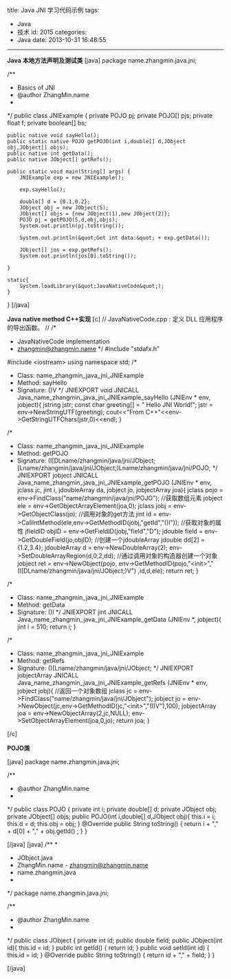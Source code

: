 title: Java JNI 学习代码示例
tags:
  - Java
  - 技术
id: 2015
categories:
  - Java
date: 2013-10-31 16:48:55
---

**Java 本地方法声明及测试类**
[java]
package name.zhangmin.java.jni;

/**
 * Basics of JNI
 * @author ZhangMin.name
 *
 */
public class JNIExample {
	private POJO pj;
	private POJO[] pjs;
	private float f;
	private boolean[] bs;

	public native void sayHello();
	public static native POJO getPOJO(int i,double[] d,JObject obj,JObject[] objs);
	public native int getData();
	public native JObject[] getRefs();

	public static void main(String[] args) {
		JNIExample exp = new JNIExample();

		exp.sayHello();

		double[] d = {0.1,0.2};
		JObject obj = new JObject(5);
		JObject[] objs = {new JObject(1),new JObject(2)};
		POJO pj = getPOJO(5,d,obj,objs);
		System.out.println(pj.toString());

		System.out.println(&quot;Get int data:&quot; + exp.getData());

		JObject[] jos = exp.getRefs();
		System.out.println(jos[0].toString());

	}

	static{
		System.loadLibrary(&quot;JavaNativeCode&quot;);
	}

}
[/java]

**Java native method C++实现**
[c]
// JavaNativeCode.cpp : 定义 DLL 应用程序的导出函数。
//
/*
 * JavaNativeCode implementation
 * zhangmin@zhangmin.name
 */
#include &quot;stdafx.h&quot;

#include &lt;iostream&gt;
using namespace std;
/*
 * Class:     name_zhangmin_java_jni_JNIExample
 * Method:    sayHello
 * Signature: ()V
 */
JNIEXPORT void JNICALL Java_name_zhangmin_java_jni_JNIExample_sayHello
  (JNIEnv * env, jobject){
	  jstring jstr;
	  const char greeting[] = &quot; Hello JNI World!&quot;;
	  jstr = env-&gt;NewStringUTF(greeting);
	  cout&lt;&lt;&quot;From C++&quot;&lt;&lt;env-&gt;GetStringUTFChars(jstr,0)&lt;&lt;endl;
}

/*
 * Class:     name_zhangmin_java_jni_JNIExample
 * Method:    getPOJO
 * Signature: (I[DLname/zhangmin/java/jni/JObject;[Lname/zhangmin/java/jni/JObject;)Lname/zhangmin/java/jni/POJO;
 */
JNIEXPORT jobject JNICALL Java_name_zhangmin_java_jni_JNIExample_getPOJO
  (JNIEnv * env, jclass jc, jint i, jdoubleArray da, jobject jo, jobjectArray joa){
	  jclass pojo = env-&gt;FindClass(&quot;name/zhangmin/java/jni/POJO&quot;);
	  //获取数组元素
	  jobject ele = env-&gt;GetObjectArrayElement(joa,0);
	  jclass jobj = env-&gt;GetObjectClass(jo);
	  //调用对象的get方法
	  jint id = env-&gt;CallIntMethod(ele,env-&gt;GetMethodID(jobj,&quot;getId&quot;,&quot;()I&quot;));
	  //获取对象的属性
	  jfieldID objID = env-&gt;GetFieldID(jobj,&quot;field&quot;,&quot;D&quot;);
	  jdouble field = env-&gt;GetDoubleField(jo,objID);
	  //创建一个jdoubleArray
	  jdouble dd[2] = {1.2,3.4};
	  jdoubleArray d = env-&gt;NewDoubleArray(2);
	  env-&gt;SetDoubleArrayRegion(d,0,2,dd);
	  //通过调用对象的构造器创建一个对象
	  jobject ret = env-&gt;NewObject(pojo,
		  env-&gt;GetMethodID(pojo,&quot;&lt;init&gt;&quot;,&quot;(I[DLname/zhangmin/java/jni/JObject;)V&quot;)
		  ,id,d,ele);
	  return ret;
}

/*
 * Class:     name_zhangmin_java_jni_JNIExample
 * Method:    getData
 * Signature: ()I
 */
JNIEXPORT jint JNICALL Java_name_zhangmin_java_jni_JNIExample_getData
  (JNIEnv *, jobject){
	  jint i = 510;
	  return i;
}

/*
 * Class:     name_zhangmin_java_jni_JNIExample
 * Method:    getRefs
 * Signature: ()[Lname/zhangmin/java/jni/JObject;
 */
JNIEXPORT jobjectArray JNICALL Java_name_zhangmin_java_jni_JNIExample_getRefs
  (JNIEnv * env, jobject jobj){
	  //返回一个对象数组
	  jclass jc = env-&gt;FindClass(&quot;name/zhangmin/java/jni/JObject&quot;);
	  jobject jo = env-&gt;NewObject(jc,env-&gt;GetMethodID(jc,&quot;&lt;init&gt;&quot;,&quot;(I)V&quot;),100);
	  jobjectArray joa = env-&gt;NewObjectArray(2,jc,NULL);
	  env-&gt;SetObjectArrayElement(joa,0,jo);
	  return joa;
}

[/c]

**POJO类**

[java]
package name.zhangmin.java.jni;

/**
 * @author ZhangMin.name
 *
 */
public class POJO {
	private int i;
	private double[] d;
	private JObject obj;
	private JObject[] objs;
	public POJO(int i,double[] d,JObject obj){
		this.i = i;
		this.d = d;
		this.obj = obj;
	}
	@Override
	public String toString() {
		return i + &quot;,&quot; + d[0] + &quot;,&quot; + obj.getId() ;
	}
}

[/java]
[java]
/**
 *
 * JObject.java
 * ZhangMin.name - zhangmin@zhangmin.name
 * name.zhangmin.java
 *
 */
package name.zhangmin.java.jni;

/**
 * @author ZhangMin.name
 *
 */
public class JObject {
	private int id;
	public double field;
	public JObject(int id){
		this.id = id;
	}
	public int getId() {
		return id;
	}
	public void setId(int id) {
		this.id = id;
	}
	@Override
	public String toString() {
		return id + &quot;,&quot; + field;
	}
}

[/java]